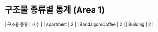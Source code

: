 # 구조물 종류별 통계 (Area 1)

| 구조물 종류 | 개수 |
|  Apartment        |   2 |
|  BandalgomCoffee  |   2 |
|  Building         |   2 |
